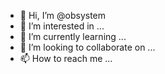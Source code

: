 - 👋 Hi, I’m @obsystem
- 👀 I’m interested in ...
- 🌱 I’m currently learning ...
- 💞️ I’m looking to collaborate on ...
- 📫 How to reach me ...

<!---
obsystem/obsystem is a ✨ special ✨ repository because its `README.md` (this file) appears on your GitHub profile.
You can click the Preview link to take a look at your changes.
--->
